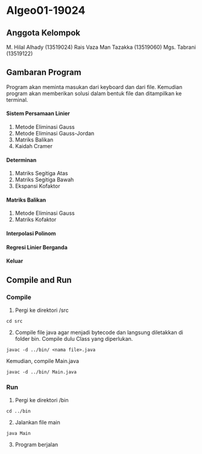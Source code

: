 # Algeo01-19024

## Anggota Kelompok
M. Hilal Alhady (13519024)
Rais Vaza Man Tazakka (13519060)
Mgs. Tabrani (13519122)

## Gambaran Program
Program akan meminta masukan dari keyboard dan dari file. Kemudian program akan memberikan solusi dalam bentuk file dan ditampilkan ke terminal.

#### Sistem Persamaan Linier
1. Metode Eliminasi Gauss
2. Metode Eliminasi Gauss-Jordan
3. Matriks Balikan
4. Kaidah Cramer

#### Determinan
1. Matriks Segitiga Atas
2. Matriks Segitiga Bawah
3. Ekspansi Kofaktor

#### Matriks Balikan
1. Metode Eliminasi Gauss
2. Matriks Kofaktor

#### Interpolasi Polinom

#### Regresi Linier Berganda

#### Keluar

## Compile and Run

### Compile
1. Pergi ke direktori /src
```
cd src
```
2. Compile file java agar menjadi bytecode dan langsung diletakkan di folder bin.
Compile dulu Class yang diperlukan.
```
javac -d ../bin/ <nama file>.java
```
Kemudian, compile Main.java
```
javac -d ../bin/ Main.java
```

### Run
1. Pergi ke direktori /bin
```
cd ../bin
```
2. Jalankan file main
```
java Main
```
3. Program berjalan
